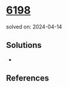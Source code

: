 # [6198](https://www.acmicpc.net/problem/6198)
solved on: 2024-04-14

## Solutions

- 

## References
